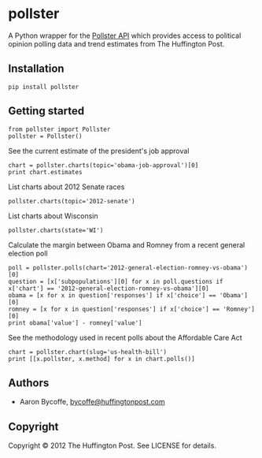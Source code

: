 # pollster

A Python wrapper for the [Pollster API](http://elections.huffingtonpost.com/pollster/api) 
which provides access to political opinion polling data and trend estimates from The Huffington Post.

## Installation

    pip install pollster

## Getting started

    from pollster import Pollster
    pollster = Pollster()

See the current estimate of the president's job approval

    chart = pollster.charts(topic='obama-job-approval')[0]
    print chart.estimates

List charts about 2012 Senate races

    pollster.charts(topic='2012-senate')

List charts about Wisconsin

    pollster.charts(state='WI')

Calculate the margin between Obama and Romney from a recent general election poll

    poll = pollster.polls(chart='2012-general-election-romney-vs-obama')[0]
    question = [x['subpopulations'][0] for x in poll.questions if x['chart'] == '2012-general-election-romney-vs-obama'][0]
    obama = [x for x in question['responses'] if x['choice'] == 'Obama'][0]
    romney = [x for x in question['responses'] if x['choice'] == 'Romney'][0]
    print obama['value'] - romney['value']

See the methodology used in recent polls about the Affordable Care Act

    chart = pollster.chart(slug='us-health-bill')
    print [[x.pollster, x.method] for x in chart.polls()]

## Authors

- Aaron Bycoffe, bycoffe@huffingtonpost.com

## Copyright

Copyright © 2012 The Huffington Post. See LICENSE for details.
